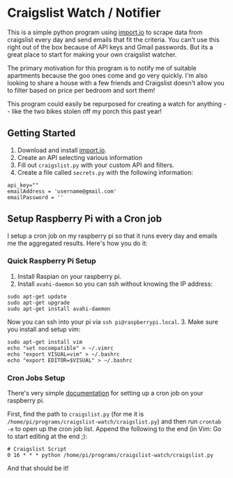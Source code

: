 # Craigslist Watch / Notifier

This is a simple python program using [import.io](https://import.io/) to scrape
data from craigslist every day and send emails that fit the criteria. You can't
use this right out of the box because of API keys and Gmail passwords. But its
a great place to start for making your own craigslist watcher.

The primary motivation for this program is to notify me of suitable apartments
because the goo ones come and go very quickly. I'm also looking to share a house
with a few friends and Craigslist doesn't allow you to filter based on price per
bedroom and sort them!

This program could easily be repurposed for creating a watch for anything -- like
the two bikes stolen off my porch this past year!

## Getting Started

1. Download and install [import.io](https://import.io/).
2. Create an API selecting various information
3. Fill out `craigslist.py` with your custom API and filters.
4. Create a file called `secrets.py` with the following information:
```
api_key=""
emailAddress = 'username@gmail.com'
emailPassword = ''
```

## Setup Raspberry Pi with a Cron job

I setup a cron job on my raspberry pi so that it runs every day and emails me
the aggregated results. Here's how you do it:

### Quick Raspberry Pi Setup
1. Install Raspian on your raspberry pi.
2. Install `avahi-daemon` so you can ssh without knowing the IP address:
```
sudo apt-get update
sudo apt-get upgrade
sudo apt-get install avahi-daemon
```
Now you can ssh into your pi via `ssh pi@raspberrypi.local`.
3. Make sure you install and setup vim:
```
sudo apt-get install vim
echo "set nocompatible" > ~/.vimrc
echo "export VISUAL=vim" > ~/.bashrc
echo "export EDITOR=$VISUAL" > ~/.bashrc
```

### Cron Jobs Setup
There's very simple [documentation](http://www.raspberrypi.org/documentation/linux/usage/cron.md) for setting up a cron job on your raspberry pi.

First, find the path to `craigslist.py` (for me it is `/home/pi/programs/craigslist-watch/craigslist.py`) and then run `crontab -e` to open up the cron job list. Append the following to the end (in Vim: <ESC>Go to start editing at the end ;):
```
# Craigslist Script
0 16 * * * python /home/pi/programs/craigslist-watch/craigslist.py
```

And that should be it!
